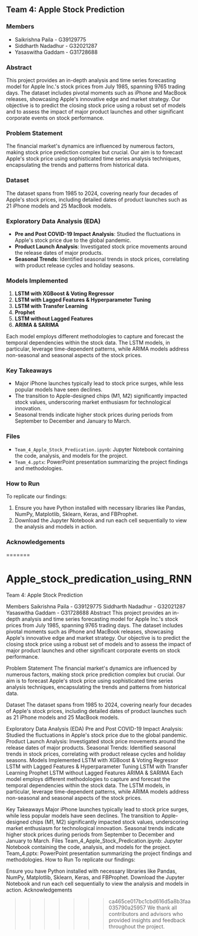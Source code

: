 
## Team 4: Apple Stock Prediction

### Members
- Saikrishna Paila - G39129775
- Siddharth Nadadhur - G32021287
- Yasaswitha Gaddam - G31728688

### Abstract
This project provides an in-depth analysis and time series forecasting model for Apple Inc.'s stock prices from July 1985, spanning 9765 trading days. The dataset includes pivotal moments such as iPhone and MacBook releases, showcasing Apple's innovative edge and market strategy. Our objective is to predict the closing stock price using a robust set of models and to assess the impact of major product launches and other significant corporate events on stock performance.

### Problem Statement
The financial market's dynamics are influenced by numerous factors, making stock price prediction complex but crucial. Our aim is to forecast Apple's stock price using sophisticated time series analysis techniques, encapsulating the trends and patterns from historical data.

### Dataset
The dataset spans from 1985 to 2024, covering nearly four decades of Apple's stock prices, including detailed dates of product launches such as 21 iPhone models and 25 MacBook models.

### Exploratory Data Analysis (EDA)
- **Pre and Post COVID-19 Impact Analysis**: Studied the fluctuations in Apple's stock price due to the global pandemic.
- **Product Launch Analysis**: Investigated stock price movements around the release dates of major products.
- **Seasonal Trends**: Identified seasonal trends in stock prices, correlating with product release cycles and holiday seasons.

### Models Implemented
1. **LSTM with XGBoost & Voting Regressor**
2. **LSTM with Lagged Features & Hyperparameter Tuning**
3. **LSTM with Transfer Learning**
4. **Prophet**
5. **LSTM without Lagged Features**
6. **ARIMA & SARIMA**

Each model employs different methodologies to capture and forecast the temporal dependencies within the stock data. The LSTM models, in particular, leverage time-dependent patterns, while ARIMA models address non-seasonal and seasonal aspects of the stock prices.

### Key Takeaways
- Major iPhone launches typically lead to stock price surges, while less popular models have seen declines.
- The transition to Apple-designed chips (M1, M2) significantly impacted stock values, underscoring market enthusiasm for technological innovation.
- Seasonal trends indicate higher stock prices during periods from September to December and January to March.

### Files
- `Team_4_Apple_Stock_Predication.ipynb`: Jupyter Notebook containing the code, analysis, and models for the project.
- `Team_4.pptx`: PowerPoint presentation summarizing the project findings and methodologies.

### How to Run
To replicate our findings:
1. Ensure you have Python installed with necessary libraries like Pandas, NumPy, Matplotlib, Sklearn, Keras, and FBProphet.
2. Download the Jupyter Notebook and run each cell sequentially to view the analysis and models in action.

### Acknowledgements
=======
# Apple_stock_predication_using_RNN


Team 4: Apple Stock Prediction

Members
Saikrishna Paila - G39129775
Siddharth Nadadhur - G32021287
Yasaswitha Gaddam - G31728688
Abstract
This project provides an in-depth analysis and time series forecasting model for Apple Inc.'s stock prices from July 1985, spanning 9765 trading days. The dataset includes pivotal moments such as iPhone and MacBook releases, showcasing Apple's innovative edge and market strategy. Our objective is to predict the closing stock price using a robust set of models and to assess the impact of major product launches and other significant corporate events on stock performance.

Problem Statement
The financial market's dynamics are influenced by numerous factors, making stock price prediction complex but crucial. Our aim is to forecast Apple's stock price using sophisticated time series analysis techniques, encapsulating the trends and patterns from historical data.

Dataset
The dataset spans from 1985 to 2024, covering nearly four decades of Apple's stock prices, including detailed dates of product launches such as 21 iPhone models and 25 MacBook models.

Exploratory Data Analysis (EDA)
Pre and Post COVID-19 Impact Analysis: Studied the fluctuations in Apple's stock price due to the global pandemic.
Product Launch Analysis: Investigated stock price movements around the release dates of major products.
Seasonal Trends: Identified seasonal trends in stock prices, correlating with product release cycles and holiday seasons.
Models Implemented
LSTM with XGBoost & Voting Regressor
LSTM with Lagged Features & Hyperparameter Tuning
LSTM with Transfer Learning
Prophet
LSTM without Lagged Features
ARIMA & SARIMA
Each model employs different methodologies to capture and forecast the temporal dependencies within the stock data. The LSTM models, in particular, leverage time-dependent patterns, while ARIMA models address non-seasonal and seasonal aspects of the stock prices.

Key Takeaways
Major iPhone launches typically lead to stock price surges, while less popular models have seen declines.
The transition to Apple-designed chips (M1, M2) significantly impacted stock values, underscoring market enthusiasm for technological innovation.
Seasonal trends indicate higher stock prices during periods from September to December and January to March.
Files
Team_4_Apple_Stock_Predication.ipynb: Jupyter Notebook containing the code, analysis, and models for the project.
Team_4.pptx: PowerPoint presentation summarizing the project findings and methodologies.
How to Run
To replicate our findings:

Ensure you have Python installed with necessary libraries like Pandas, NumPy, Matplotlib, Sklearn, Keras, and FBProphet.
Download the Jupyter Notebook and run each cell sequentially to view the analysis and models in action.
Acknowledgements
>>>>>>> ca465ce017bc1cbd616d5a8b3faa035790a25957
We thank all contributors and advisors who provided insights and feedback throughout the project.
